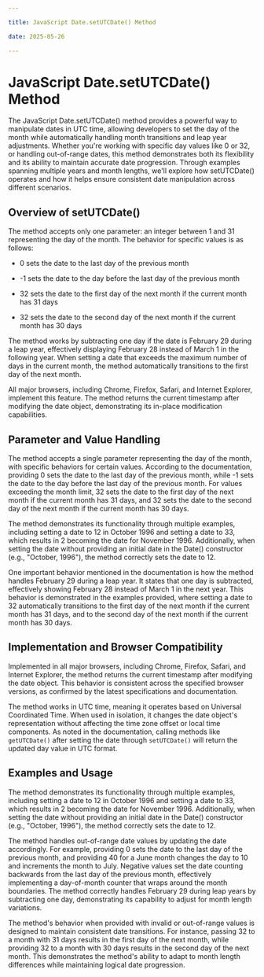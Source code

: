 ```yaml
---

title: JavaScript Date.setUTCDate() Method

date: 2025-05-26

---
```



# JavaScript Date.setUTCDate() Method

The JavaScript Date.setUTCDate() method provides a powerful way to manipulate dates in UTC time, allowing developers to set the day of the month while automatically handling month transitions and leap year adjustments. Whether you're working with specific day values like 0 or 32, or handling out-of-range dates, this method demonstrates both its flexibility and its ability to maintain accurate date progression. Through examples spanning multiple years and month lengths, we'll explore how setUTCDate() operates and how it helps ensure consistent date manipulation across different scenarios.


## Overview of setUTCDate()

The method accepts only one parameter: an integer between 1 and 31 representing the day of the month. The behavior for specific values is as follows:

- 0 sets the date to the last day of the previous month

- -1 sets the date to the day before the last day of the previous month

- 32 sets the date to the first day of the next month if the current month has 31 days

- 32 sets the date to the second day of the next month if the current month has 30 days

The method works by subtracting one day if the date is February 29 during a leap year, effectively displaying February 28 instead of March 1 in the following year. When setting a date that exceeds the maximum number of days in the current month, the method automatically transitions to the first day of the next month.

All major browsers, including Chrome, Firefox, Safari, and Internet Explorer, implement this feature. The method returns the current timestamp after modifying the date object, demonstrating its in-place modification capabilities.


## Parameter and Value Handling

The method accepts a single parameter representing the day of the month, with specific behaviors for certain values. According to the documentation, providing 0 sets the date to the last day of the previous month, while -1 sets the date to the day before the last day of the previous month. For values exceeding the month limit, 32 sets the date to the first day of the next month if the current month has 31 days, and 32 sets the date to the second day of the next month if the current month has 30 days.

The method demonstrates its functionality through multiple examples, including setting a date to 12 in October 1996 and setting a date to 33, which results in 2 becoming the date for November 1996. Additionally, when setting the date without providing an initial date in the Date() constructor (e.g., "October, 1996"), the method correctly sets the date to 12.

One important behavior mentioned in the documentation is how the method handles February 29 during a leap year. It states that one day is subtracted, effectively showing February 28 instead of March 1 in the next year. This behavior is demonstrated in the examples provided, where setting a date to 32 automatically transitions to the first day of the next month if the current month has 31 days, and to the second day of the next month if the current month has 30 days.


## Implementation and Browser Compatibility

Implemented in all major browsers, including Chrome, Firefox, Safari, and Internet Explorer, the method returns the current timestamp after modifying the date object. This behavior is consistent across the specified browser versions, as confirmed by the latest specifications and documentation.

The method works in UTC time, meaning it operates based on Universal Coordinated Time. When used in isolation, it changes the date object's representation without affecting the time zone offset or local time components. As noted in the documentation, calling methods like `getUTCDate()` after setting the date through `setUTCDate()` will return the updated day value in UTC format.


## Examples and Usage

The method demonstrates its functionality through multiple examples, including setting a date to 12 in October 1996 and setting a date to 33, which results in 2 becoming the date for November 1996. Additionally, when setting the date without providing an initial date in the Date() constructor (e.g., "October, 1996"), the method correctly sets the date to 12.

The method handles out-of-range date values by updating the date accordingly. For example, providing 0 sets the date to the last day of the previous month, and providing 40 for a June month changes the day to 10 and increments the month to July. Negative values set the date counting backwards from the last day of the previous month, effectively implementing a day-of-month counter that wraps around the month boundaries. The method correctly handles February 29 during leap years by subtracting one day, demonstrating its capability to adjust for month length variations.

The method's behavior when provided with invalid or out-of-range values is designed to maintain consistent date transitions. For instance, passing 32 to a month with 31 days results in the first day of the next month, while providing 32 to a month with 30 days results in the second day of the next month. This demonstrates the method's ability to adapt to month length differences while maintaining logical date progression.


